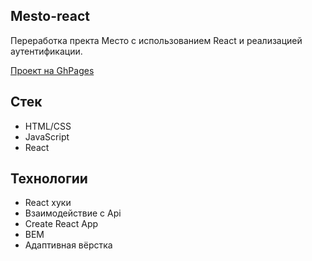 ## Mesto-react

Переработка пректа Место с использованием React и реализацией аутентификации.

[Проект на GhPages](https://kekdism.github.io/react-mesto-auth/)

## **Стек**
+ HTML/CSS
+ JavaScript
+ React

## **Технологии**
+ React хуки
+ Взаимодействие с Api
+ Create React App
+ BEM
+ Адаптивная вёрстка
